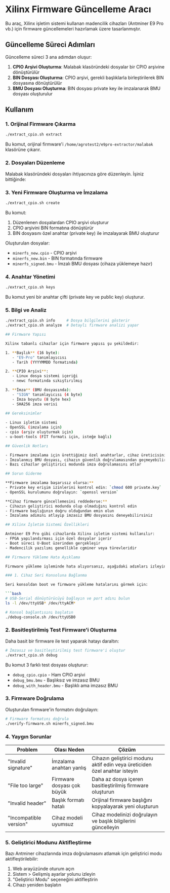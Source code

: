 # Xilinx Firmware Güncelleme Aracı

Bu araç, Xilinx işletim sistemi kullanan madencilik cihazları (Antminer E9 Pro vb.) için firmware güncellemeleri hazırlamak üzere tasarlanmıştır.

## Güncelleme Süreci Adımları

Güncelleme süreci 3 ana adımdan oluşur:

1. **CPIO Arşivi Oluşturma**: Malabak klasöründeki dosyalar bir CPIO arşivine dönüştürülür
2. **BIN Dosyası Oluşturma**: CPIO arşivi, gerekli başlıklarla birleştirilerek BIN dosyasına dönüştürülür
3. **BMU Dosyası Oluşturma**: BIN dosyası private key ile imzalanarak BMU dosyası oluşturulur

## Kullanım

### 1. Orijinal Firmware Çıkarma
```bash
./extract_cpio.sh extract
```
Bu komut, orijinal firmware'i `/home/agrotest2/e9pro-extractor/malabak` klasörüne çıkarır.

### 2. Dosyaları Düzenleme
Malabak klasöründeki dosyaları ihtiyacınıza göre düzenleyin. İşiniz bittiğinde:

### 3. Yeni Firmware Oluşturma ve İmzalama
```bash
./extract_cpio.sh create
```
Bu komut:
1. Düzenlenen dosyalardan CPIO arşivi oluşturur
2. CPIO arşivini BIN formatına dönüştürür 
3. BIN dosyasını özel anahtar (private key) ile imzalayarak BMU oluşturur

Oluşturulan dosyalar:
- `minerfs_new.cpio` - CPIO arşivi
- `minerfs_new.bin` - BIN formatında firmware
- `minerfs_signed.bmu` - İmzalı BMU dosyası (cihaza yüklemeye hazır)

### 4. Anahtar Yönetimi
```bash
./extract_cpio.sh keys
```
Bu komut yeni bir anahtar çifti (private key ve public key) oluşturur.

### 5. Bilgi ve Analiz
```bash
./extract_cpio.sh info     # Dosya bilgilerini gösterir
./extract_cpio.sh analyze  # Detaylı firmware analizi yapar

## Firmware Yapısı

Xilinx tabanlı cihazlar için firmware yapısı şu şekildedir:

1. **Başlık** (16 byte): 
   - "E9-Pro" tanımlayıcısı
   - Tarih (YYYYMMDD formatında)

2. **CPIO Arşivi**:
   - Linux dosya sistemi içeriği
   - newc formatında sıkıştırılmış

3. **İmza** (BMU dosyasında):
   - "SIGN" tanımlayıcısı (4 byte)
   - İmza boyutu (8 byte hex)
   - SHA256 imza verisi
   
## Gereksinimler

- Linux işletim sistemi
- OpenSSL (imzalama için)
- cpio (arşiv oluşturmak için)
- u-boot-tools (FIT formatı için, isteğe bağlı)

## Güvenlik Notları

- Firmware imzalama için ürettiğimiz özel anahtarlar, cihaz üreticisinin anahtarlarından farklıdır
- İmzalanmış BMU dosyası, cihazın güvenlik doğrulamasından geçmeyebilir
- Bazı cihazlar geliştirici modunda imza doğrulamasını atlar

## Sorun Giderme

**Firmware imzalama başarısız olursa:**
- Private key erişim izinlerini kontrol edin: `chmod 600 private.key`
- OpenSSL kurulumunu doğrulayın: `openssl version`

**Cihaz firmware güncellemesini reddederse:**
- Cihazın geliştirici modunda olup olmadığını kontrol edin
- Firmware başlığının doğru olduğundan emin olun
- İmzalama adımını atlayıp imzasız BMU dosyasını deneyebilirsiniz

## Xilinx İşletim Sistemi Özellikleri

Antminer E9 Pro gibi cihazlarda Xilinx işletim sistemi kullanılır:
- FPGA yapılandırması için özel dosyalar içerir
- Boot süreci U-Boot üzerinden gerçekleşir
- Madencilik yazılımı genellikle cgminer veya türevleridir

## Firmware Yükleme Hata Ayıklama

Firmware yükleme işleminde hata alıyorsanız, aşağıdaki adımları izleyin:

### 1. Cihaz Seri Konsoluna Bağlanma

Seri konsoldan boot ve firmware yükleme hatalarını görmek için:

```bash
# USB-Serial dönüştürücüyü bağlayın ve port adını bulun
ls -l /dev/ttyUSB* /dev/ttyACM*

# Konsol bağlantısını başlatın
./debug-console.sh /dev/ttyUSB0
```

### 2. Basitleştirilmiş Test Firmware'i Oluşturma

Daha basit bir firmware ile test yaparak hatayı daraltın:

```bash
# İmzasız ve basitleştirilmiş test firmware'i oluştur  
./extract_cpio.sh debug
```

Bu komut 3 farklı test dosyası oluşturur:
- `debug_cpio.cpio` - Ham CPIO arşivi
- `debug_bmu.bmu` - Başlıksız ve imzasız BMU
- `debug_with_header.bmu` - Başlıklı ama imzasız BMU

### 3. Firmware Doğrulama

Oluşturulan firmware'in formatını doğrulayın:

```bash
# Firmware formatını doğrula
./verify-firmware.sh minerfs_signed.bmu
```

### 4. Yaygın Sorunlar

| Problem | Olası Neden | Çözüm |
|---------|-------------|-------|
| "Invalid signature" | İmzalama anahtarı yanlış | Cihazın geliştirici modunu aktif edin veya üreticiden özel anahtar isteyin |
| "File too large" | Firmware dosyası çok büyük | Daha az dosya içeren basitleştirilmiş firmware oluşturun |
| "Invalid header" | Başlık formatı hatalı | Orijinal firmware başlığını kopyalayarak yeni oluşturun |
| "Incompatible version" | Cihaz modeli uyumsuz | Cihaz modelinizi doğrulayın ve başlık bilgilerini güncelleyin |

### 5. Geliştirici Modunu Aktifleştirme

Bazı Antminer cihazlarında imza doğrulamasını atlamak için geliştirici modu aktifleştirilebilir:

1. Web arayüzünde oturum açın
2. Sistem > Gelişmiş ayarlar yolunu izleyin 
3. "Geliştirici Modu" seçeneğini aktifleştirin
4. Cihazı yeniden başlatın
